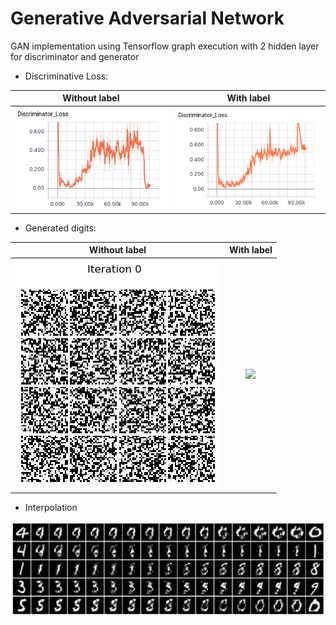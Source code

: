 # Generative Adversarial Network
GAN implementation using Tensorflow graph execution with 2 hidden layer for discriminator and generator
- Discriminative Loss:

| Without label | With label |
|:----------:|:-------------:|
| ![](images/discrimination_loss.png) | ![](images/discrimination_loss_2.png) |

- Generated digits:

| Without label | With label |
|:----------:|:-------------:|
| ![](images/output_EQWY1f.gif) | ![](images/output_5gkWej.gif) |


- Interpolation

![](images/interpolate.png)
